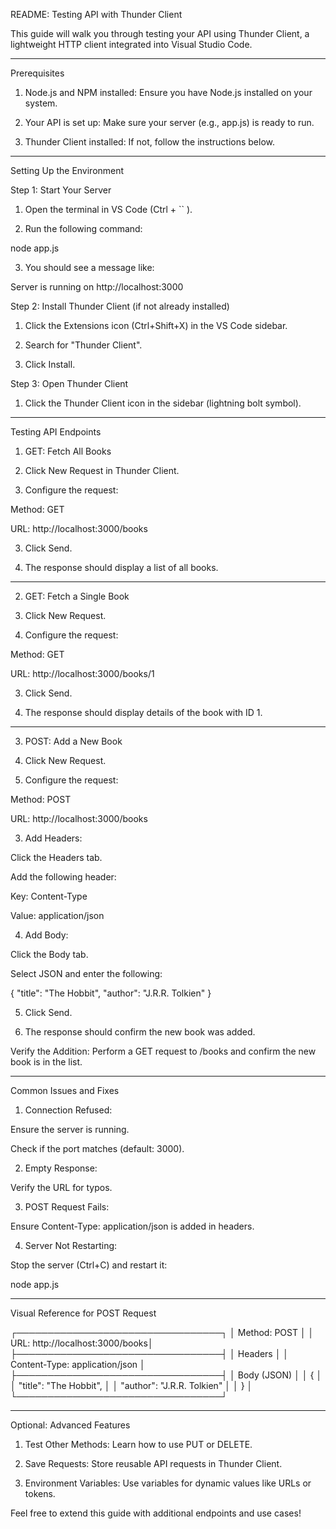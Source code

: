README: Testing API with Thunder Client

This guide will walk you through testing your API using Thunder Client, a lightweight HTTP client integrated into Visual Studio Code.


---

Prerequisites

1. Node.js and NPM installed: Ensure you have Node.js installed on your system.


2. Your API is set up: Make sure your server (e.g., app.js) is ready to run.


3. Thunder Client installed: If not, follow the instructions below.




---

Setting Up the Environment

Step 1: Start Your Server

1. Open the terminal in VS Code (Ctrl + `` ).


2. Run the following command:

node app.js


3. You should see a message like:

Server is running on http://localhost:3000



Step 2: Install Thunder Client (if not already installed)

1. Click the Extensions icon (Ctrl+Shift+X) in the VS Code sidebar.


2. Search for "Thunder Client".


3. Click Install.



Step 3: Open Thunder Client

1. Click the Thunder Client icon in the sidebar (lightning bolt symbol).




---

Testing API Endpoints

1. GET: Fetch All Books

1. Click New Request in Thunder Client.


2. Configure the request:

Method: GET

URL: http://localhost:3000/books



3. Click Send.


4. The response should display a list of all books.




---

2. GET: Fetch a Single Book

1. Click New Request.


2. Configure the request:

Method: GET

URL: http://localhost:3000/books/1



3. Click Send.


4. The response should display details of the book with ID 1.




---

3. POST: Add a New Book

1. Click New Request.


2. Configure the request:

Method: POST

URL: http://localhost:3000/books



3. Add Headers:

Click the Headers tab.

Add the following header:

Key: Content-Type

Value: application/json




4. Add Body:

Click the Body tab.

Select JSON and enter the following:

{
    "title": "The Hobbit",
    "author": "J.R.R. Tolkien"
}



5. Click Send.


6. The response should confirm the new book was added.



Verify the Addition:
Perform a GET request to /books and confirm the new book is in the list.


---

Common Issues and Fixes

1. Connection Refused:

Ensure the server is running.

Check if the port matches (default: 3000).



2. Empty Response:

Verify the URL for typos.



3. POST Request Fails:

Ensure Content-Type: application/json is added in headers.



4. Server Not Restarting:

Stop the server (Ctrl+C) and restart it:

node app.js





---

Visual Reference for POST Request

┌─────────────────────────────────┐
│ Method: POST                    │
│ URL: http://localhost:3000/books│
├─────────────────────────────────┤
│ Headers                         │
│ Content-Type: application/json  │
├─────────────────────────────────┤
│ Body (JSON)                     │
│ {                              │
│   "title": "The Hobbit",       │
│   "author": "J.R.R. Tolkien"   │
│ }                              │
└─────────────────────────────────┘


---

Optional: Advanced Features

1. Test Other Methods: Learn how to use PUT or DELETE.


2. Save Requests: Store reusable API requests in Thunder Client.


3. Environment Variables: Use variables for dynamic values like URLs or tokens.



Feel free to extend this guide with additional endpoints and use cases!
